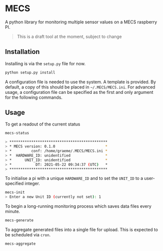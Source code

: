 # MECS

A python library for monitoring multiple sensor values on a MECS raspberry PI.

> This is a draft tool at the moment, subject to change

## Installation

Installing is via the `setup.py` file for now.

```bash
python setup.py install
```

A configuration file is needed to use the system.
A template is provided.
By default, a copy of this should be placed in `~/.MECS/MECS.ini`.
For advanced usage, a configuration file can be specified as the first and only argument for the following commands.

## Usage

To get a readout of the current status

```bash
mecs-status

> *********************************************
> * MECS version: 0.1.0                       *
> *         conf: /home/graeme/.MECS/MECS.ini *
> *  HARDWARE_ID: unidentified                *
> *      UNIT_ID: unidentified                *
> *           DT: 2021-05-22 09:34:37 (UTC)   *
> *********************************************

```

To initialise a pi with a unique `HARDWARE_ID` and to set the `UNIT_ID` to a user-specified integer.

```bash
mecs-init
> Enter a new Unit ID (currently not set): 1
```

To begin a long-running monitoring process which saves data files every minute.

```bash
mecs-generate
```

To aggregate generated files into a single file for upload.
This is expected to be scheduled via `cron`.

```bash
mecs-aggregate
```
